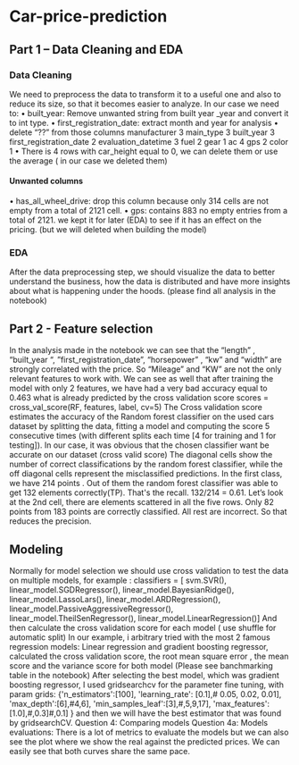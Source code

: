 # Car-price-prediction
## Part 1 – Data Cleaning and EDA
### Data Cleaning
We need to preprocess the data to transform it to a useful one and also to reduce its size, so that it
becomes easier to analyze.
In our case we need to:
• built_year: Remove unwanted string from built year _year and convert it to int type.
• first_registration_date: extract month and year for analysis
• delete “??” from those columns
manufacturer 3
main_type 3
built_year 3
first_registration_date 2
evaluation_datetime 3
fuel 2
gear 1
ac 4
gps 2
color 1
• There is 4 rows with car_height equal to 0, we can delete them or use the average ( in our
case we deleted them)
#### Unwanted columns
• has_all_wheel_drive: drop this column because only 314 cells are not empty from a total
of 2121 cell.
• gps: contains 883 no empty entries from a total of 2121. we kept it for later (EDA) to see if
it has an effect on the pricing. (but we will deleted when building the model)
### EDA
After the data preprocessing step, we should visualize the data to better understand the business,
how the data is distributed and have more insights about what is happening under the hoods. (please
find all analysis in the notebook)
## Part 2 - Feature selection

In the analysis made in the notebook we can see that the “length” , “built_year “,
”first_registration_date”, “horsepower” , “kw” and “width” are strongly correlated with the price. So
“Mileage” and “KW” are not the only relevant features to work with.
We can see as well that after training the model with only 2 features, we have had a very bad accuracy
equal to 0.463 what is already predicted by the cross validation score
scores = cross_val_score(RF, features, label, cv=5)
The Cross validation score estimates the accuracy of the Random forest classifier on the used cars dataset
by splitting the data, fitting a model and computing the score 5 consecutive times (with different splits
each time [4 for training and 1 for testing]). In our case, it was obvious that the chosen classifier want be
accurate on our dataset (cross valid score)
The diagonal cells show the number of correct classifications by the random forest classifier, while the off
diagonal cells represent the misclassified predictions. In the first class, we have 214 points . Out of
them the random forest classifier was able to get 132 elements correctly(TP). That's the recall.
132/214 = 0.61. Let’s look at the 2nd cell, there are elements scattered in all the five rows. Only 82
points from 183 points are correctly classified. All rest are incorrect. So that reduces the precision.
## Modeling
Normally for model selection we should use cross validation to test the data on multiple models,
for example :
classifiers = [
 svm.SVR(),
 linear_model.SGDRegressor(),
 linear_model.BayesianRidge(),
 linear_model.LassoLars(),
 linear_model.ARDRegression(),
 linear_model.PassiveAggressiveRegressor(),
 linear_model.TheilSenRegressor(),
 linear_model.LinearRegression()]
And then calculate the cross validation score for each model ( use shuffle for automatic split)
In our example, i arbitrary tried with the most 2 famous regression models: Linear regression and
gradient boosting regressor, calculated the cross validation score, the root mean square error , the
mean score and the variance score for both model (Please see banchmarking table in the notebook)
After selecting the best model, which was gradient boosting regressor, I used gridsearchcv for the
parameter fine tuning, with param grids:
{'n_estimators':[100],
 'learning_rate': [0.1],# 0.05, 0.02, 0.01],
 'max_depth':[6],#4,6],
 'min_samples_leaf':[3],#,5,9,17],
 'max_features':[1.0],#,0.3]#,0.1] }
and then we will have the best estimator that was found by gridsearchCV.
Question 4: Comparing models
Question 4a:
Models evaluations:
There is a lot of metrics to evaluate the models but we can also see the plot where we show the real against the predicted prices. We can easily see that both curves share the same pace. 
